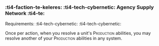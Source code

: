 ### :ti4-faction-te-keleres: :ti4-tech-cybernetic: **Agency Supply Network** :ti4-te:

Requirements: :ti4-tech-cybernetic: :ti4-tech-cybernetic:

Once per action, when you resolve a unit's <span style="font-variant:small-caps;">Production</span> abilities, you may resolve another of your <span style="font-variant:small-caps;">Production</span> abilities in any system.
